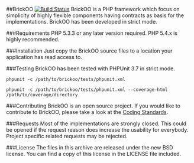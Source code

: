 
##BrickOO [![Build Status](https://secure.travis-ci.org/brickoo/brickoo.png)](http://travis-ci.org/brickoo/brickoo)
BrickOO is a PHP framework which focus on simplicity of highly flexible components having contracts as basis for the implementations. BrickOO has been developed in strict mode.


###Requirements
PHP 5.3.3 or any later version required. PHP 5.4.x is highly recommended.


###Installation
Just copy the BrickOO source files to a location your application has read access to.


###Testing
BrickOO has been tested with PHPUnit 3.7 in strict mode.

`phpunit -c /path/to/brickoo/tests/phpunit.xml`

`phpunit -c /path/to/brickoo/tests/phpunit.xml --coverage-html  /path/to/coverage/directory`


###Contributing
BrickOO is an open source project. If you would like to contribute to BrickOO, please take a look at the 
[Coding Standards](https://github.com/brickoo/brickoo/wiki/Coding-Standards).


###Requests
Most of the implementations are strongly closed. This could be opened if the request reason does increase the usability for everybody. Project specific related requests may be rejected.


###License
The files in this archive are released under the new BSD license.
You can find a copy of this license in the LICENSE file included.
